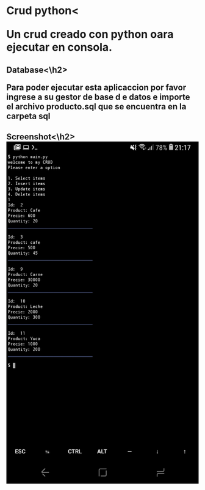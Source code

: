 <h1>Crud python<
<p>Un crud creado con python oara ejecutar en consola.


<h2>Database<\h2>
<p>Para poder ejecutar esta aplicaccion por favor ingrese a su gestor de base d
e datos e importe el archivo producto.sql que se encuentra en la carpeta sql

<h2>Screenshot<\h2>
<img src="./screen.jpg"/>
